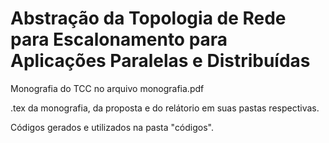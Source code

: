 # Abstração da Topologia de Rede para Escalonamento para Aplicações Paralelas e Distribuídas

Monografia do TCC no arquivo monografia.pdf

.tex da monografia, da proposta e do relátorio em suas pastas respectivas.

Códigos gerados e utilizados na pasta "códigos".
